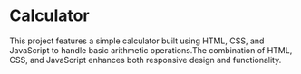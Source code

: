 # Calculator
This project features a simple calculator built using HTML, CSS, and JavaScript to handle basic arithmetic operations.The combination of HTML, CSS, and JavaScript enhances both responsive design and functionality.
